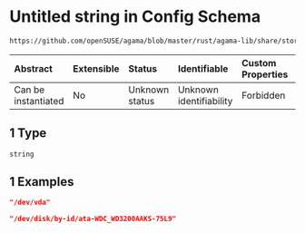 # Untitled string in Config Schema

```txt
https://github.com/openSUSE/agama/blob/master/rust/agama-lib/share/storage.schema.json#/$defs/searchElement/anyOf/1
```



| Abstract            | Extensible | Status         | Identifiable            | Custom Properties | Additional Properties | Access Restrictions | Defined In                                                          |
| :------------------ | :--------- | :------------- | :---------------------- | :---------------- | :-------------------- | :------------------ | :------------------------------------------------------------------ |
| Can be instantiated | No         | Unknown status | Unknown identifiability | Forbidden         | Allowed               | none                | [storage.schema.json\*](storage.schema.json "open original schema") |

## 1 Type

`string`

## 1 Examples

```json
"/dev/vda"
```

```json
"/dev/disk/by-id/ata-WDC_WD3200AAKS-75L9"
```
